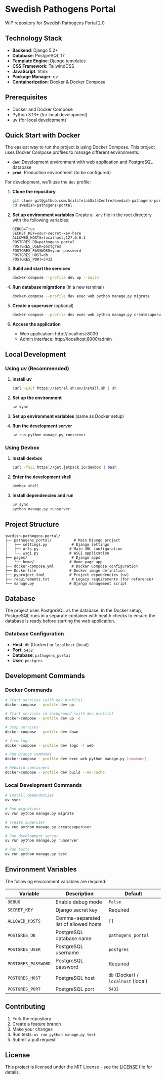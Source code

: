 # Swedish Pathogens Portal

WIP repository for Swedish Pathogens Portal 2.0

## Technology Stack

- **Backend**: Django 5.2+
- **Database**: PostgreSQL 17
- **Template Engine**: Django templates
- **CSS Framework**: TailwindCSS
- **JavaScript**: htmx
- **Package Manager**: uv
- **Containerization**: Docker & Docker Compose

## Prerequisites

- Docker and Docker Compose
- Python 3.13+ (for local development)
- uv (for local development)

## Quick Start with Docker

The easiest way to run the project is using Docker Compose. This project uses Docker Compose profiles to manage different environments:

- **`dev`**: Development environment with web application and PostgreSQL database
- **`prod`**: Production environment (to be configured)

For development, we'll use the `dev` profile:

1. **Clone the repository**

   ```bash
   git clone git@github.com:ScilifelabDataCentre/swedish-pathogens-portal.git
   cd swedish-pathogens-portal
   ```

2. **Set up environment variables**
   Create a `.env` file in the root directory with the following variables:

   ```env
   DEBUG=True
   SECRET_KEY=your-secret-key-here
   ALLOWED_HOSTS=localhost,127.0.0.1
   POSTGRES_DB=pathogens_portal
   POSTGRES_USER=postgres
   POSTGRES_PASSWORD=your-password
   POSTGRES_HOST=db
   POSTGRES_PORT=5432
   ```

3. **Build and start the services**

   ```bash
   docker-compose --profile dev up --build
   ```

4. **Run database migrations** (in a new terminal)

   ```bash
   docker-compose --profile dev exec web python manage.py migrate
   ```

5. **Create a superuser** (optional)

   ```bash
   docker-compose --profile dev exec web python manage.py createsuperuser
   ```

6. **Access the application**
   - Web application: http://localhost:8000
   - Admin interface: http://localhost:8000/admin

## Local Development

### Using uv (Recommended)

1. **Install uv**

   ```bash
   curl -LsSf https://astral.sh/uv/install.sh | sh
   ```

2. **Set up the environment**

   ```bash
   uv sync
   ```

3. **Set up environment variables** (same as Docker setup)

4. **Run the development server**
   ```bash
   uv run python manage.py runserver
   ```

### Using Devbox

1. **Install devbox**

   ```bash
   curl -fsSL https://get.jetpack.io/devbox | bash
   ```

2. **Enter the development shell**

   ```bash
   devbox shell
   ```

3. **Install dependencies and run**
   ```bash
   uv sync
   python manage.py runserver
   ```

## Project Structure

```
swedish-pathogens-portal/
├── pathogens_portal/          # Main Django project
│   ├── settings.py           # Django settings
│   ├── urls.py              # Main URL configuration
│   └── wsgi.py              # WSGI application
├── pages/                    # Django apps
│   └── home/                # Home page app
├── docker-compose.yml        # Docker Compose configuration
├── Dockerfile               # Docker image definition
├── pyproject.toml           # Project dependencies (uv)
├── requirements.txt          # Legacy requirements (for reference)
└── manage.py                # Django management script
```

## Database

The project uses PostgreSQL as the database. In the Docker setup, PostgreSQL runs in a separate container with health checks to ensure the database is ready before starting the web application.

### Database Configuration

- **Host**: `db` (Docker) or `localhost` (local)
- **Port**: `5432`
- **Database**: `pathogens_portal`
- **User**: `postgres`

## Development Commands

### Docker Commands

```bash
# Start services (with dev profile)
docker-compose --profile dev up

# Start services in background (with dev profile)
docker-compose --profile dev up -d

# Stop services
docker-compose --profile dev down

# View logs
docker-compose --profile dev logs -f web

# Run Django commands
docker-compose --profile dev exec web python manage.py [command]

# Rebuild containers
docker-compose --profile dev build --no-cache
```

### Local Development Commands

```bash
# Install dependencies
uv sync

# Run migrations
uv run python manage.py migrate

# Create superuser
uv run python manage.py createsuperuser

# Run development server
uv run python manage.py runserver

# Run tests
uv run python manage.py test
```

## Environment Variables

The following environment variables are required:

| Variable            | Description                           | Default                             |
| ------------------- | ------------------------------------- | ----------------------------------- |
| `DEBUG`             | Enable debug mode                     | `False`                             |
| `SECRET_KEY`        | Django secret key                     | Required                            |
| `ALLOWED_HOSTS`     | Comma-separated list of allowed hosts | `[]`                                |
| `POSTGRES_DB`       | PostgreSQL database name              | `pathogens_portal`                  |
| `POSTGRES_USER`     | PostgreSQL username                   | `postgres`                          |
| `POSTGRES_PASSWORD` | PostgreSQL password                   | Required                            |
| `POSTGRES_HOST`     | PostgreSQL host                       | `db` (Docker) / `localhost` (local) |
| `POSTGRES_PORT`     | PostgreSQL port                       | `5432`                              |

## Contributing

1. Fork the repository
2. Create a feature branch
3. Make your changes
4. Run tests: `uv run python manage.py test`
5. Submit a pull request

## License

This project is licensed under the MIT License - see the [LICENSE](LICENSE) file for details.
